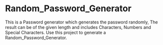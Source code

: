 # Random_Password_Generator
This is a Password generator which generates the password randomly, The result can be of the given length and includes Characters, Numbers and Special Characters.
Use this project to generate a Random_Password_Generator.
